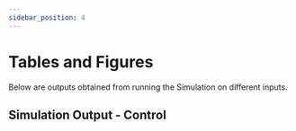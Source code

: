 ```yaml
---
sidebar_position: 4
---
```


# Tables and Figures

Below are outputs obtained from running the Simulation on different inputs.

## Simulation Output - Control

